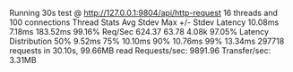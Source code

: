 Running 30s test @ http://127.0.0.1:9804/api/http-request
  16 threads and 100 connections
  Thread Stats   Avg      Stdev     Max   +/- Stdev
    Latency    10.08ms    7.18ms 183.52ms   99.16%
    Req/Sec   624.37     63.78     4.08k    97.05%
  Latency Distribution
     50%    9.52ms
     75%   10.10ms
     90%   10.76ms
     99%   13.34ms
  297718 requests in 30.10s, 99.66MB read
Requests/sec:   9891.96
Transfer/sec:      3.31MB
